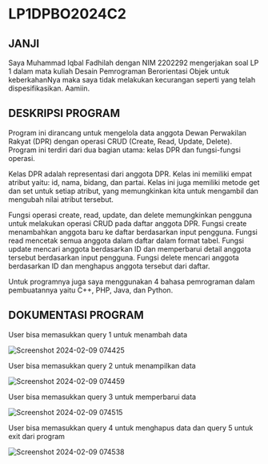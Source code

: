 # LP1DPBO2024C2

## JANJI
Saya Muhammad Iqbal Fadhilah dengan NIM 2202292 mengerjakan soal LP 1 dalam mata kuliah Desain Pemrograman Berorientasi Objek untuk keberkahanNya maka saya tidak melakukan kecurangan seperti yang telah dispesifikasikan. Aamiin.

## DESKRIPSI PROGRAM
Program ini dirancang untuk mengelola data anggota Dewan Perwakilan Rakyat (DPR) dengan operasi CRUD (Create, Read, Update, Delete). Program ini terdiri dari dua bagian utama: kelas DPR dan fungsi-fungsi operasi.

Kelas DPR adalah representasi dari anggota DPR. Kelas ini memiliki empat atribut yaitu: id, nama, bidang, dan partai. Kelas ini juga memiliki metode get dan set untuk setiap atribut, yang memungkinkan kita untuk mengambil dan mengubah nilai atribut tersebut.

Fungsi operasi create, read, update, dan delete memungkinkan pengguna untuk melakukan operasi CRUD pada daftar anggota DPR. Fungsi create menambahkan anggota baru ke daftar berdasarkan input pengguna. Fungsi read mencetak semua anggota dalam daftar dalam format tabel. Fungsi update mencari anggota berdasarkan ID dan memperbarui detail anggota tersebut berdasarkan input pengguna. Fungsi delete mencari anggota berdasarkan ID dan menghapus anggota tersebut dari daftar.

Untuk programnya juga saya menggunakan 4 bahasa pemrograman dalam pembuatannya yaitu C++, PHP, Java, dan Python.

## DOKUMENTASI PROGRAM
User bisa memasukkan query 1 untuk menambah data
   
![Screenshot 2024-02-09 074425](https://github.com/IqbalFadhilah16/LP1DPBO2024C2/assets/159093158/5e21bbd2-6e82-47b3-a3f9-f6217d75a3ed)

User bisa memasukkan query 2 untuk menampilkan data

![Screenshot 2024-02-09 074459](https://github.com/IqbalFadhilah16/LP1DPBO2024C2/assets/159093158/ec479a17-e8c0-45cb-835f-3b2ae53afafb)

User bisa memasukkan query 3 untuk memperbarui data

![Screenshot 2024-02-09 074515](https://github.com/IqbalFadhilah16/LP1DPBO2024C2/assets/159093158/64b89c82-9b9b-4ba8-b8d3-d9e349a2ca68)

User bisa memasukkan query 4 untuk menghapus data dan query 5 untuk exit dari program

![Screenshot 2024-02-09 074538](https://github.com/IqbalFadhilah16/LP1DPBO2024C2/assets/159093158/0955b2c7-edf0-49dd-9d35-5883b805784e)

